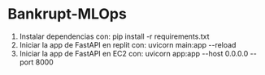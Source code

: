 # Bankrupt-MLOps

1. Instalar dependencias con: pip install -r requirements.txt
2. Iniciar la app de FastAPI en replit con: uvicorn main:app --reload
3. Iniciar la app de FastAPI en EC2 con: uvicorn app:app --host 0.0.0.0 --port 8000